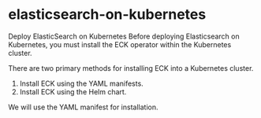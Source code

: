 # elasticsearch-on-kubernetes
Deploy ElasticSearch on Kubernetes 
Before deploying Elasticsearch on Kubernetes, you must install the ECK operator within the Kubernetes cluster. 

There are two primary methods for installing ECK into a Kubernetes cluster.

1. Install ECK using the YAML manifests.
2. Install ECK using the Helm chart.

We will use the YAML manifest for installation.

